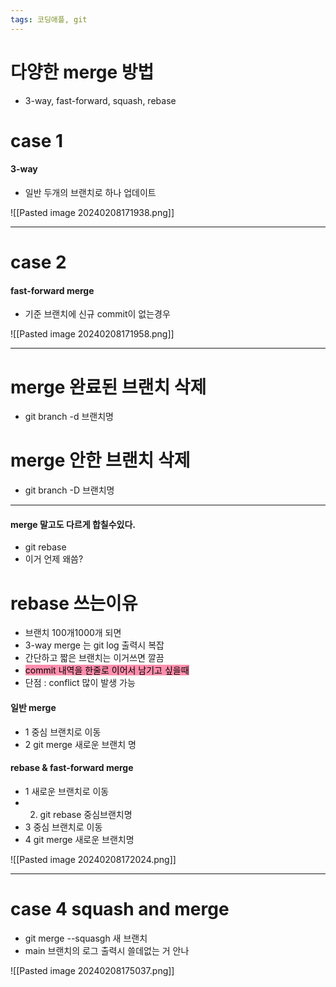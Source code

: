 ```yaml
---
tags: 코딩애플, git
---
```


# 다양한 merge 방법

- 3-way, fast-forward, squash, rebase

# case 1

#### 3-way

- 일반 두개의 브랜치로 하나 업데이트

![[Pasted image 20240208171938.png]]

-------------------------

# case 2 

#### fast-forward merge

- 기준 브랜치에 신규 commit이 없는경우

![[Pasted image 20240208171958.png]]

-----------------------------------------


# merge 완료된 브랜치 삭제

- git branch -d 브랜치명

# merge 안한 브랜치 삭제

- git branch -D 브랜치명

--------------------
#### merge 말고도 다르게 합칠수있다.

- git rebase
- 이거 언제 왜씀?

# rebase 쓰는이유

- 브랜치 100개1000개 되면
- 3-way merge 는 git log 출력시 복잡
- 간단하고 짧은 브랜치는 이거쓰면 깔끔
- <mark style="background: #FF5582A6;">commit 내역을 한줄로 이어서 남기고 싶을때</mark>
- 단점 : conflict 많이 발생 가능

#### 일반 merge

- 1 중심 브랜치로 이동
- 2 git merge 새로운 브랜치 명

#### rebase & fast-forward merge

- 1 새로운 브랜치로 이동
- 2. git rebase 중심브랜치명
- 3 중심 브랜치로 이동
- 4 git merge 새로운 브랜치명


![[Pasted image 20240208172024.png]]


-----------------------
# case 4 squash and merge

- git merge --squasgh 새 브랜치
- main 브랜치의 로그 출력시 쓸데없는 거 안나

![[Pasted image 20240208175037.png]]

